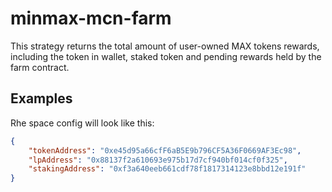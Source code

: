 # minmax-mcn-farm

This strategy returns the total amount of user-owned MAX tokens rewards, including the token in wallet, staked token and pending rewards held by the farm contract.

## Examples

Rhe space config will look like this:

```JSON
{
    "tokenAddress": "0xe45d95a66cfF6aB5E9b796CF5A36F0669AF3Ec98",
    "lpAddress": "0x88137f2a610693e975b17d7cf940bf014cf0f325",
    "stakingAddress": "0xf3a640eeb661cdf78f1817314123e8bbd12e191f"
}
```
